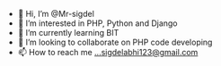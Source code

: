 - 👋 Hi, I’m @Mr-sigdel
- 👀 I’m interested in PHP, Python and Django
- 🌱 I’m currently learning BIT
- 💞️ I’m looking to collaborate on PHP code developing 
- 📫 How to reach me ...sigdelabhi123@gmail.com

<!---
Mr-sigdel/Mr-sigdel is a ✨ special ✨ repository because its `README.md` (this file) appears on your GitHub profile.
You can click the Preview link to take a look at your changes.
--->
